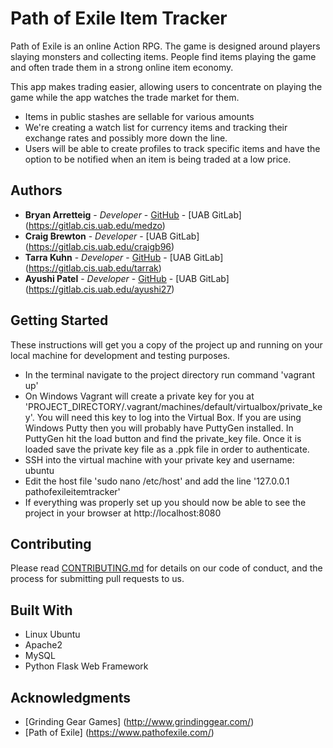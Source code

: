 # Path of Exile Item Tracker

Path of Exile is an online Action RPG. The game is designed around players slaying monsters and collecting items. People find items playing the game and often trade them in a strong online item economy.

This app makes trading easier, allowing users to concentrate on playing the game while the app watches the trade market for them.
* Items in public stashes are sellable for various amounts
* We're creating a watch list for currency items and tracking their exchange rates and possibly more down the line.
* Users will be able to create profiles to track specific items and have the option to be notified when an item is being traded at a low price.



## Authors

* **Bryan Arretteig** - *Developer* - [GitHub](https://github.com/Arretteig) - [UAB GitLab] (https://gitlab.cis.uab.edu/medzo)
* **Craig Brewton** - *Developer* -  [UAB GitLab] (https://gitlab.cis.uab.edu/craigb96)
* **Tarra Kuhn** - *Developer* - [GitHub](https://github.com/tarrak) - [UAB GitLab] (https://gitlab.cis.uab.edu/tarrak)
* **Ayushi Patel** - *Developer* - [GitHub](https://github.com/ayushipatel27) - [UAB GitLab] (https://gitlab.cis.uab.edu/ayushi27)


## Getting Started

These instructions will get you a copy of the project up and running on your local machine for development and testing purposes.
* In the terminal navigate to the project directory run command 'vagrant up'
* On Windows Vagrant will create a private key for you at 'PROJECT_DIRECTORY/.vagrant/machines/default/virtualbox/private_key'. You will need this key to log into the Virtual Box. If you are using Windows Putty then you will probably have PuttyGen installed. In PuttyGen hit the load button and find the private_key file. Once it is loaded save the private key file as a .ppk file in order to authenticate.
* SSH into the virtual machine with your private key and username: ubuntu
* Edit the host file 'sudo nano /etc/host' and add the line '127.0.0.1 pathofexileitemtracker'
* If everything was properly set up you should now be able to see the project in your browser at http://localhost:8080 


## Contributing

Please read [CONTRIBUTING.md](https://gitlab.cis.uab.edu/medzo/PathOfExileItemTracker/blob/871952f0790b9604c77bea52bfab848fc3cf9d35/CONTRIBUTING.md) for details on our code of conduct, and the process for submitting pull requests to us.


## Built With

* Linux Ubuntu 
* Apache2
* MySQL
* Python Flask Web Framework


## Acknowledgments

* [Grinding Gear Games] (http://www.grindinggear.com/)
* [Path of Exile] (https://www.pathofexile.com/)